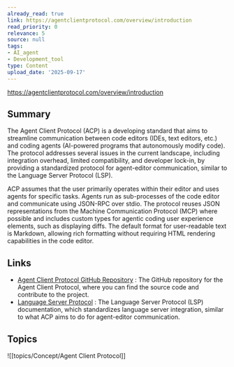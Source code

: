 ```yaml
---
already_read: true
link: https://agentclientprotocol.com/overview/introduction
read_priority: 0
relevance: 5
source: null
tags:
- AI_agent
- Development_tool
type: Content
upload_date: '2025-09-17'
---
```


https://agentclientprotocol.com/overview/introduction
## Summary

The Agent Client Protocol (ACP) is a developing standard that aims to streamline communication between code editors (IDEs, text editors, etc.) and coding agents (AI-powered programs that autonomously modify code). The protocol addresses several issues in the current landscape, including integration overhead, limited compatibility, and developer lock-in, by providing a standardized protocol for agent-editor communication, similar to the Language Server Protocol (LSP).

ACP assumes that the user primarily operates within their editor and uses agents for specific tasks. Agents run as sub-processes of the code editor and communicate using JSON-RPC over stdio. The protocol reuses JSON representations from the Machine Communication Protocol (MCP) where possible and includes custom types for agentic coding user experience elements, such as displaying diffs. The default format for user-readable text is Markdown, allowing rich formatting without requiring HTML rendering capabilities in the code editor.
## Links

- [Agent Client Protocol GitHub Repository](https://github.com/zed-industries/agent-client-protocol) : The GitHub repository for the Agent Client Protocol, where you can find the source code and contribute to the project.
- [Language Server Protocol](https://microsoft.github.io/language-server-protocol/) : The Language Server Protocol (LSP) documentation, which standardizes language server integration, similar to what ACP aims to do for agent-editor communication.

## Topics

![[topics/Concept/Agent Client Protocol]]